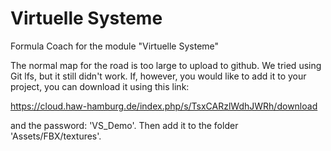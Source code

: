 # Virtuelle Systeme
Formula Coach for the module "Virtuelle Systeme"

The normal map for the road is too large to upload to github. We tried using Git lfs, but it still didn't work.
If, however, you would like to add it to your project, you can download it using this link:

https://cloud.haw-hamburg.de/index.php/s/TsxCARzlWdhJWRh/download 

and the password: 'VS_Demo'. Then add it to the folder 'Assets/FBX/textures'.
